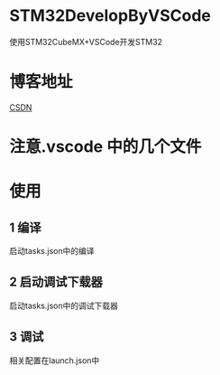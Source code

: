 # STM32DevelopByVSCode
使用STM32CubeMX+VSCode开发STM32

# 博客地址
[CSDN](https://blog.csdn.net/u013671216/article/details/106170433)

# 注意.vscode 中的几个文件

# 使用
## 1 编译
启动tasks.json中的编译

## 2 启动调试下载器
启动tasks.json中的调试下载器

## 3 调试
相关配置在launch.json中
